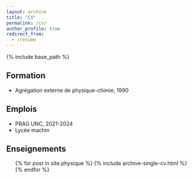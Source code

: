 ```yaml
---
layout: archive
title: "CV"
permalink: /cv/
author_profile: true
redirect_from:
  - /resume
---
```


{% include base_path %}

## Formation

- Agrégation externe de physique-chimie, 1990

## Emplois

- PRAG UNC, 2021-2024
- Lycée machin

## Enseignements

  <ul>{% for post in site.physique %}
    {% include archive-single-cv.html %}
  {% endfor %}</ul>
